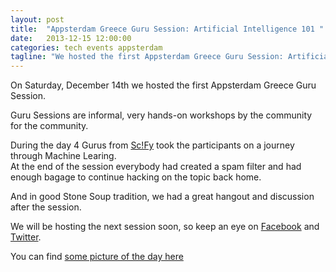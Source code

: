 ```yaml
---
layout: post
title:  "Appsterdam Greece Guru Session: Artificial Intelligence 101 "
date:   2013-12-15 12:00:00
categories: tech events appsterdam
tagline: "We hosted the first Appsterdam Greece Guru Session: Artificial Intelligence 101."
---
```


On Saturday, December 14th we hosted the first Appsterdam Greece Guru Session.

Guru Sessions are informal, very hands-on workshops by the community for the community.

During the day 4 Gurus from [Sc!Fy] took the participants on a journey through Machine Learing.  
At the end of the session everybody had created a spam filter and had enough bagage to continue hacking on the topic back home. 

And in good Stone Soup tradition, we had a great hangout and discussion after the session.

We will be hosting the next session soon, so keep an eye on [Facebook] and [Twitter].

You can find [some picture of the day here](https://www.facebook.com/media/set/?set=a.567516180004158.1073741826.349020235187088&type=1&l=275dbb12c5)

[Sc!Fy]: http://www.scify.gr 'Sc!Fy, Science For You'
[Appsterdam Greece]: http://greece.appsterdam.rs 'Appsterdam Greece'
[Guru Session]: http://greece.appsterdam.rs/pages/Appsterdam-Guru-Session-Artificial-Intelligence-101/ 'Appsterdam Guru Session: Artificial Intelligence 101'
[Facebook]: https://facebook.com/StoneSoupGr 'Stone Soup on Facebook'
[Twitter]: https://twitter.com/StoneSoupGr 'Stone Soup on Twitter'